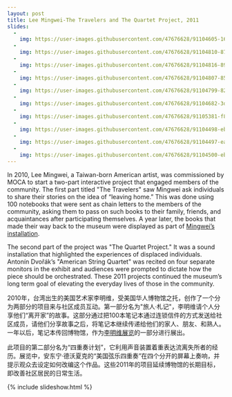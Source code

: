 ```yaml
---
layout: post
title: Lee Mingwei-The Travelers and The Quartet Project, 2011
slides:
  -
    img: https://user-images.githubusercontent.com/47676628/91104605-1603de80-e63c-11ea-8f20-f0e18ba81bd4.jpg
  -
    img: https://user-images.githubusercontent.com/47676628/91104810-87dc2800-e63c-11ea-9970-b397829f4fdf.JPG
  -
    img: https://user-images.githubusercontent.com/47676628/91104816-89a5eb80-e63c-11ea-898a-03f8d4dce9af.JPG
  -
    img: https://user-images.githubusercontent.com/47676628/91104807-8579ce00-e63c-11ea-9266-5d1f10d57a3b.JPG
  -
    img: https://user-images.githubusercontent.com/47676628/91104799-827edd80-e63c-11ea-82c5-55150d5de3bf.JPG
  -
    img: https://user-images.githubusercontent.com/47676628/91104682-3d5aab80-e63c-11ea-8e7e-429552700e69.jpg
  -
    img: https://user-images.githubusercontent.com/47676628/91105381-f8377900-e63d-11ea-922e-be8a3bed7230.jpg
  -
    img: https://user-images.githubusercontent.com/47676628/91104498-ebb22100-e63b-11ea-83d6-c68914432f8d.jpg
  -
    img: https://user-images.githubusercontent.com/47676628/91104497-ea80f400-e63b-11ea-8336-ac31805ea1bb.jpg
  -
    img: https://user-images.githubusercontent.com/47676628/91104500-ebb22100-e63b-11ea-860f-5b5af477fdda.jpg
---
```


In 2010, Lee Mingwei, a Taiwan-born American artist, was commissioned by MOCA to start a two-part interactive project that engaged members of the community. The first part titled "The Travelers" saw Mingwei ask individuals to share their stories on the idea of “leaving home.” This was done using 100 notebooks that were sent as chain letters to the members of the community, asking them to pass on such books to their family, friends, and acquaintances after participating themselves. A year later, the books that made their way back to the museum were displayed as part of [Mingwei’s installation](https://www.mocanyc.org/exhibitions/lee_mingwei_the_travelers_and_the_quartet_project).

The second part of the project was "The Quartet Project." It was a sound installation that highlighted the experiences of displaced individuals. Antonín Dvořák’s "American String Quartet" was recited on four separate monitors in the exhibit and audiences were prompted to dictate how the piece should be orchestrated. These 2011 projects continued the museum’s long term goal of elevating the everyday lives of those in the community.

2010年，台湾出生的美国艺术家李明维，受美国华人博物馆之托，创作了一个分为两部分的项目来与社区成员互动。第一部分名为"旅人·札记"，李明维请个人分享他们“离开家”的故事。这部分通过把100本笔记本通过连锁信件的方式发送给社区成员，请他们分享故事之后，将笔记本继续传递给他们的家人、朋友、和熟人。一年以后，笔记本传回博物馆，作为[李明维展览](https://www.mocanyc.org/exhibitions/lee_mingwei_the_travelers_and_the_quartet_project)的一部分进行展出。

此项目的第二部分名为“四重奏计划”，它利用声音装置着重表达流离失所者的经历。展览中，安东宁·德沃夏克的“美国弦乐四重奏”在四个分开的屏幕上奏响，并提示观众去设定如何改编这个作品。这些2011年的项目延续博物馆的长期目标，即改善社区居民的日常生活。


{% include slideshow.html %}

